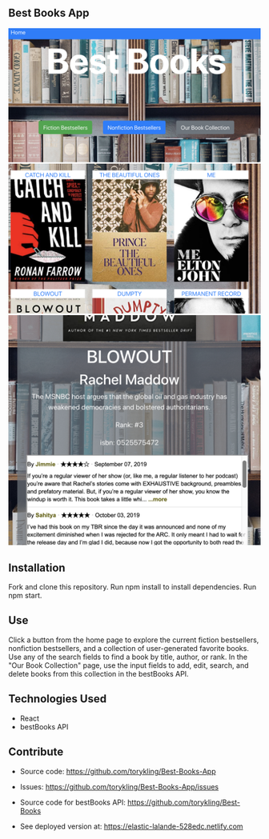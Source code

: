 ## Best Books App

![Best Books Home Page](./img/homepage.png)
![Best Books List View](./img/booklist.png)
![Best Books Review](./img/review.png)

## Installation

Fork and clone this repository. Run npm install to install dependencies. Run npm start.

## Use

Click a button from the home page to explore the current fiction bestsellers, nonfiction bestsellers, and a collection of user-generated favorite books. Use any of the search fields to find a book by title, author, or rank. In the "Our Book Collection" page, use the input fields to add, edit, search, and delete books from this collection in the bestBooks API.

## Technologies Used

- React
- bestBooks API

## Contribute

- Source code: https://github.com/torykling/Best-Books-App
- Issues: https://github.com/torykling/Best-Books-App/issues
- Source code for bestBooks API: https://github.com/torykling/Best-Books

- See deployed version at: https://elastic-lalande-528edc.netlify.com
